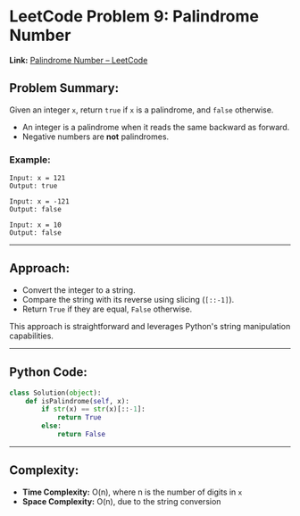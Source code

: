 # LeetCode Problem 9: Palindrome Number

**Link:** [Palindrome Number – LeetCode](https://leetcode.com/problems/palindrome-number/)

## Problem Summary:
Given an integer `x`, return `true` if `x` is a palindrome, and `false` otherwise.

- An integer is a palindrome when it reads the same backward as forward.
- Negative numbers are **not** palindromes.

### Example:
```
Input: x = 121
Output: true

Input: x = -121
Output: false

Input: x = 10
Output: false
```

---

## Approach:

- Convert the integer to a string.
- Compare the string with its reverse using slicing (`[::-1]`).
- Return `True` if they are equal, `False` otherwise.

This approach is straightforward and leverages Python's string manipulation capabilities.

---

## Python Code:
```python
class Solution(object):
    def isPalindrome(self, x):
        if str(x) == str(x)[::-1]: 
            return True
        else: 
            return False
```

---

## Complexity:
- **Time Complexity:** O(n), where n is the number of digits in `x`
- **Space Complexity:** O(n), due to the string conversion
